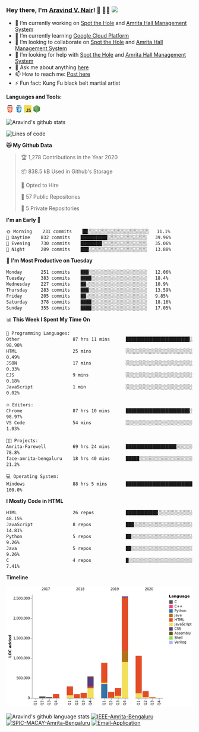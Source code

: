 ### Hey there, I'm [Aravind V. Nair](https://AravindVNair99.github.io)! 👋 👨‍💻 ![](https://komarev.com/ghpvc/?username=AravindVNair99&label=Views)

- 🔭 I’m currently working on [Spot the Hole](https://github.com/AravindVNair99/Spot-the-Hole) and [Amrita Hall Management System](https://github.com/AravindVNair99/Hall-Management-System)
- 🌱 I’m currently learning [Google Cloud Platform](https://cloud.google.com)
- 👯 I’m looking to collaborate on [Spot the Hole](https://github.com/AravindVNair99/Spot-the-Hole) and [Amrita Hall Management System](https://github.com/AravindVNair99/Hall-Management-System)
- 🤔 I’m looking for help with [Spot the Hole](https://github.com/AravindVNair99/Spot-the-Hole) and [Amrita Hall Management System](https://github.com/AravindVNair99/Hall-Management-System)
- 💬 Ask me about anything [here](https://github.com/AravindVNair99/AravindVNair99/issues)
- 📫 How to reach me: [Post here](https://github.com/AravindVNair99/AravindVNair99/issues)
- ⚡ Fun fact: Kung Fu black belt martial artist

**Languages and Tools:**

<code><img height="20px" src="https://raw.githubusercontent.com/github/explore/80688e429a7d4ef2fca1e82350fe8e3517d3494d/topics/html/html.png"></code>
<code><img height="20px" src="https://raw.githubusercontent.com/github/explore/80688e429a7d4ef2fca1e82350fe8e3517d3494d/topics/css/css.png"></code>
<code><img height="20px" src="https://raw.githubusercontent.com/github/explore/80688e429a7d4ef2fca1e82350fe8e3517d3494d/topics/javascript/javascript.png"></code>
<code><img height="20px" src="https://raw.githubusercontent.com/github/explore/80688e429a7d4ef2fca1e82350fe8e3517d3494d/topics/nodejs/nodejs.png"></code>

![Aravind's github stats](https://github-readme-stats.vercel.app/api?username=AravindVNair99&show_icons=true&include_all_commits=true&count_private=true)

<!--START_SECTION:waka-->
![Lines of code](https://img.shields.io/badge/From%20Hello%20World%20I%27ve%20Written-121.3%20million%20lines%20of%20code-blue)

**🐱 My Github Data** 

> 🏆 1,278 Contributions in the Year 2020
 > 
> 📦 838.5 kB Used in Github's Storage 
 > 
> 💼 Opted to Hire
 > 
> 📜 57 Public Repositories
 > 
> 🔑 5 Private Repositories 

**I'm an Early 🐤** 

```text
🌞 Morning    231 commits    ██░░░░░░░░░░░░░░░░░░░░░░░   11.1% 
🌆 Daytime    832 commits    ██████████░░░░░░░░░░░░░░░   39.96% 
🌃 Evening    730 commits    ████████░░░░░░░░░░░░░░░░░   35.06% 
🌙 Night      289 commits    ███░░░░░░░░░░░░░░░░░░░░░░   13.88%

```
📅 **I'm Most Productive on Tuesday** 

```text
Monday       251 commits    ███░░░░░░░░░░░░░░░░░░░░░░   12.06% 
Tuesday      383 commits    ████░░░░░░░░░░░░░░░░░░░░░   18.4% 
Wednesday    227 commits    ██░░░░░░░░░░░░░░░░░░░░░░░   10.9% 
Thursday     283 commits    ███░░░░░░░░░░░░░░░░░░░░░░   13.59% 
Friday       205 commits    ██░░░░░░░░░░░░░░░░░░░░░░░   9.85% 
Saturday     378 commits    ████░░░░░░░░░░░░░░░░░░░░░   18.16% 
Sunday       355 commits    ████░░░░░░░░░░░░░░░░░░░░░   17.05%

```


📊 **This Week I Spent My Time On** 

```text
💬 Programming Languages: 
Other                    87 hrs 11 mins      ████████████████████████░   98.98% 
HTML                     25 mins             ░░░░░░░░░░░░░░░░░░░░░░░░░   0.49% 
JSON                     17 mins             ░░░░░░░░░░░░░░░░░░░░░░░░░   0.33% 
EJS                      9 mins              ░░░░░░░░░░░░░░░░░░░░░░░░░   0.18% 
JavaScript               1 min               ░░░░░░░░░░░░░░░░░░░░░░░░░   0.02%

🔥 Editors: 
Chrome                   87 hrs 10 mins      ████████████████████████░   98.97% 
VS Code                  54 mins             ░░░░░░░░░░░░░░░░░░░░░░░░░   1.03%

🐱‍💻 Projects: 
Amrita-Farewell          69 hrs 24 mins      ███████████████████░░░░░░   78.8% 
face-amrita-bengaluru    18 hrs 40 mins      █████░░░░░░░░░░░░░░░░░░░░   21.2%

💻 Operating System: 
Windows                  88 hrs 5 mins       █████████████████████████   100.0%

```

**I Mostly Code in HTML** 

```text
HTML                     26 repos            ████████████░░░░░░░░░░░░░   48.15% 
JavaScript               8 repos             ███░░░░░░░░░░░░░░░░░░░░░░   14.81% 
Python                   5 repos             ██░░░░░░░░░░░░░░░░░░░░░░░   9.26% 
Java                     5 repos             ██░░░░░░░░░░░░░░░░░░░░░░░   9.26% 
C                        4 repos             █░░░░░░░░░░░░░░░░░░░░░░░░   7.41%

```


**Timeline**

![Chart not found](https://github.com/aravindvnair99/aravindvnair99/blob/master/charts/bar_graph.png) 


<!--END_SECTION:waka-->
![Aravind's github language stats](https://github-readme-stats.vercel.app/api/top-langs/?username=AravindVNair99&layout=compact)
[![IEEE-Amrita-Bengaluru](https://github-readme-stats.vercel.app/api/pin/?username=AravindVNair99&repo=IEEE-Amrita-Bengaluru)](https://github.com/AravindVNair99/IEEE-Amrita-Bengaluru)
[![SPIC-MACAY-Amrita-Bengaluru](https://github-readme-stats.vercel.app/api/pin/?username=AravindVNair99&repo=SPIC-MACAY-Amrita-Bengaluru)](https://github.com/AravindVNair99/SPIC-MACAY-Amrita-Bengaluru)
[![Email-Application](https://github-readme-stats.vercel.app/api/pin/?username=AravindVNair99&repo=Email-Application)](https://github.com/AravindVNair99/Email-Application)

<!--
<p align="center">
<a href="https://buymeacoffee.com/AravindVNair99" target="_blank"><img src="https://cdn.buymeacoffee.com/buttons/arial-blue.png" alt="Buy Aravind A Coffee" height="40" width="170" ></a>
</p>
-->
